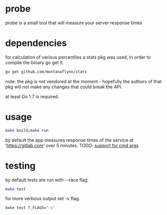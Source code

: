 # probe
probe is a small tool that will measure your server response times 

# dependencies
for calculation of various percentiles a stats pkg was used, in order to compile the binary go get it.
```sh
go get github.com/montanaflynn/stats
```
note:
the pkg is not vendored at the moment - hopefully the authors of that pkg will not make any changes that could break the API.

at least Go 1.7 is required.

# usage
```sh
make build;make run 
```
by default the app measures response times of the service at ‘https://gitlab.com' over 5 minutes.
TODO: [support for cmd args](https://github.com/p0lyn0mial/probe/blob/master/main.go#L13)

# testing
by default tests are run with --race flag.
```sh
make test 
```

for more verbous output set -v flag.
```sh
make test T_FLAGS="-v"
```
